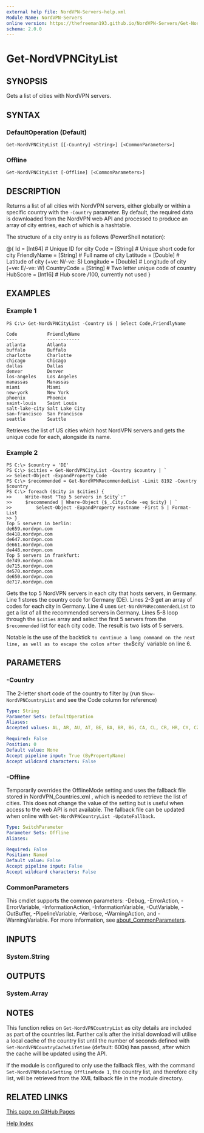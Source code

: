 ```yaml
---
external help file: NordVPN-Servers-help.xml
Module Name: NordVPN-Servers
online version: https://thefreeman193.github.io/NordVPN-Servers/Get-NordVPNCityList.html
schema: 2.0.0
---
```


# Get-NordVPNCityList

## SYNOPSIS
Gets a list of cities with NordVPN servers.

## SYNTAX

### DefaultOperation (Default)
```
Get-NordVPNCityList [[-Country] <String>] [<CommonParameters>]
```

### Offline
```
Get-NordVPNCityList [-Offline] [<CommonParameters>]
```

## DESCRIPTION
Returns a list of all cities with NordVPN servers, either globally or within a specific country with the `-Country` parameter.
By default, the required data is downloaded from the NordVPN web API and processed to produce an array of city entries, each of which is a hashtable.

The structure of a city entry is as follows (PowerShell notation):

@{
     Id           = \[Int64\] # Unique ID for city
     Code         = \[String\] # Unique short code for city
     FriendlyName = \[String\] # Full name of city
     Latitude     = \[Double\] # Latitude of city (+ve: N/-ve: S)
     Longitude    = \[Double\] # Longitude of city (+ve: E/-ve: W)
     CountryCode  = \[String\] # Two letter unique code of country
     HubScore     = \[Int16\] # Hub score /100, currently not used
 }

## EXAMPLES

### Example 1
```
PS C:\> Get-NordVPNCityList -Country US | Select Code,FriendlyName

Code           FriendlyName
----           ------------
atlanta        Atlanta
buffalo        Buffalo
charlotte      Charlotte
chicago        Chicago
dallas         Dallas
denver         Denver
los-angeles    Los Angeles
manassas       Manassas
miami          Miami
new-york       New York
phoenix        Phoenix
saint-louis    Saint Louis
salt-lake-city Salt Lake City
san-francisco  San Francisco
seattle        Seattle
```

Retrieves the list of US cities which host NordVPN servers and gets the unique code for each, alongside its name.

### Example 2
```
PS C:\> $country = 'DE'
PS C:\> $cities = Get-NordVPNCityList -Country $country | `
>> Select-Object -ExpandProperty Code
PS C:\> $recommended = Get-NordVPNRecommendedList -Limit 8192 -Country $country
PS C:\> foreach ($city in $cities) {
>>     Write-Host "Top 5 servers in $city`:"
>>     $recommended | Where-Object {$_.City.Code -eq $city} | `
>>         Select-Object -ExpandProperty Hostname -First 5 | Format-List
>> }
Top 5 servers in berlin:
de659.nordvpn.com
de418.nordvpn.com
de647.nordvpn.com
de661.nordvpn.com
de448.nordvpn.com
Top 5 servers in frankfurt:
de749.nordvpn.com
de715.nordvpn.com
de570.nordvpn.com
de650.nordvpn.com
de717.nordvpn.com
```

Gets the top 5 NordVPN servers in each city that hosts servers, in Germany.
Line 1 stores the country code for Germany (DE).
Lines 2-3 get an array of codes for each city in Germany.
Line 4 uses `Get-NordVPNRecommendedList` to get a list of all the recommended servers in Germany.
Lines 5-8 loop through the `$cities` array and select the first 5 servers from the `$recommended` list for each city code.
The result is two lists of 5 servers.

Notable is the use of the backtick ` to continue a long command on the next line, as well as to escape the colon after the `$city` variable on line 6.

## PARAMETERS

### -Country
The 2-letter short code of the country to filter by (run `Show-NordVPNCountryList` and see the Code column for reference)

```yaml
Type: String
Parameter Sets: DefaultOperation
Aliases:
Accepted values: AL, AR, AU, AT, BE, BA, BR, BG, CA, CL, CR, HR, CY, CZ, DK, EE, FI, FR, GE, DE, GR, HK, HU, IS, IN, ID, IE, IL, IT, JP, LV, LU, MY, MX, MD, NL, NZ, MK, NO, PL, PT, RO, RS, SG, SK, SI, ZA, KR, ES, SE, CH, TW, TH, TR, UA, AE, GB, US, VN

Required: False
Position: 0
Default value: None
Accept pipeline input: True (ByPropertyName)
Accept wildcard characters: False
```

### -Offline
Temporarily overrides the OfflineMode setting and uses the fallback file stored in NordVPN_Countries.xml , which is needed to retrieve the list of cities.
This does not change the value of the setting but is useful when access to the web API is not available.
The fallback file can be updated when online with `Get-NordVPNCountryList -UpdateFallback`.

```yaml
Type: SwitchParameter
Parameter Sets: Offline
Aliases:

Required: False
Position: Named
Default value: False
Accept pipeline input: False
Accept wildcard characters: False
```

### CommonParameters
This cmdlet supports the common parameters: -Debug, -ErrorAction, -ErrorVariable, -InformationAction, -InformationVariable, -OutVariable, -OutBuffer, -PipelineVariable, -Verbose, -WarningAction, and -WarningVariable. For more information, see [about_CommonParameters](http://go.microsoft.com/fwlink/?LinkID=113216).

## INPUTS

### System.String
## OUTPUTS

### System.Array
## NOTES
This function relies on `Get-NordVPNCountryList` as city details are included as part of the countries list.
Further calls after the initial download will utilise a local cache of the country list until the number of seconds defined with `Set-NordVPNCountryCacheLifetime` (default: 600s) has passed, after which the cache will be updated using the API.

If the module is configured to only use the fallback files, with the command `Set-NordVPNModuleSetting OfflineMode 1`, the country list, and therefore city list, will be retrieved from the XML fallback file in the module directory.

## RELATED LINKS

[This page on GitHub Pages](https://thefreeman193.github.io/NordVPN-Servers/Get-NordVPNCityList.html)

[Help Index]()
